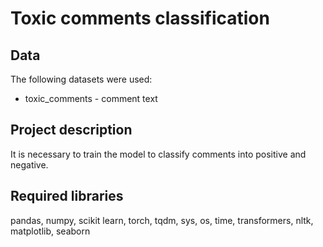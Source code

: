 # Toxic comments classification
## Data
The following datasets were used:

* toxic_comments - comment text

## Project description
It is necessary to train the model to classify comments into positive and negative.

## Required libraries
pandas, numpy, scikit learn, torch, tqdm, sys, os, time, transformers, nltk, matplotlib, seaborn

